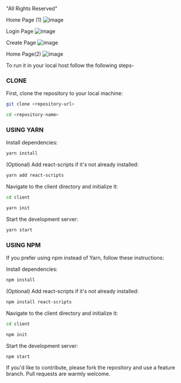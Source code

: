 "All Rights Reserved"

Home Page (1)
![image](https://github.com/user-attachments/assets/733804d8-1d01-4c94-b2b6-49aedd0f61fd)

Login Page
![image](https://github.com/user-attachments/assets/ec98d56a-b194-4351-85d4-8ddae0d949f1)

Create Page
![image](https://github.com/user-attachments/assets/c5bab4ac-a390-47b2-890e-c4b730bba2f3)

Home Page(2)
![image](https://github.com/user-attachments/assets/48731855-74e3-455b-b788-017942926070)



To run it in your local host follow the following steps-

### CLONE
First, clone the repository to your local machine:

```bash
git clone <repository-url>
```
```bash
cd <repository-name>
```

### USING YARN
Install dependencies:
```bash
yarn install
```

(Optional) Add react-scripts if it's not already installed:
```bash
yarn add react-scripts
```

Navigate to the client directory and initialize it:
```bash
cd client
```
```bash
yarn init
```


Start the development server:
```bash
yarn start
```

### USING NPM
If you prefer using npm instead of Yarn, follow these instructions:

Install dependencies:
```bash
npm install
```

(Optional) Add react-scripts if it's not already installed:
```bash
npm install react-scripts
```

Navigate to the client directory and initialize it:
```bash
cd client
```
```bash
npm init
```

Start the development server:
```bash
npm start
```

If you'd like to contribute, please fork the repository and use a feature branch. Pull requests are warmly welcome.
